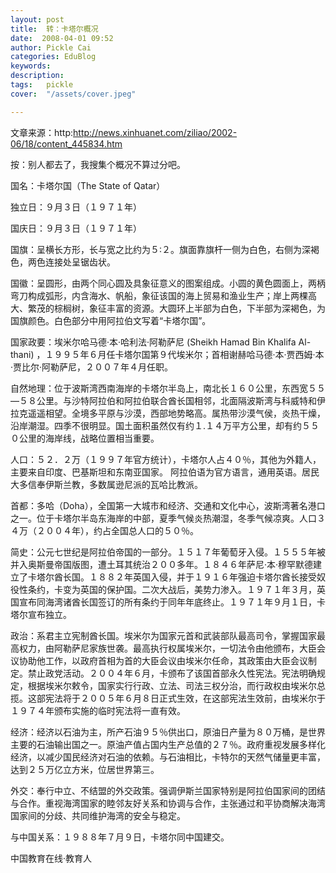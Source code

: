 ```yaml
---
layout: post  
title:  转：卡塔尔概况  
date:  2008-04-01 09:52  
author: Pickle Cai  
categories: EduBlog  
keywords: 
description:   
tags:	pickle   
cover:  "/assets/cover.jpeg"  

---  
```

    
文章来源：http:http://news.xinhuanet.com/ziliao/2002-06/18/content_445834.htm



按：别人都去了，我搜集个概况不算过分吧。



国名：卡塔尔国（The State of Qatar） 



独立日：９月３日（１９７１年） 

国庆日：９月３日（１９７１年） 



国旗：呈横长方形，长与宽之比约为５∶２。旗面靠旗杆一侧为白色，右侧为深褐色，两色连接处呈锯齿状。











 



 



 



国徽：呈圆形，由两个同心圆及具象征意义的图案组成。小圆的黄色圆面上，两柄弯刀构成弧形，内含海水、帆船，象征该国的海上贸易和渔业生产；岸上两棵高大、繁茂的棕榈树，象征丰富的资源。大圆环上半部为白色，下半部为深褐色，为国旗颜色。白色部分中用阿拉伯文写着“卡塔尔国”。 



 国家政要：埃米尔哈马德·本·哈利法·阿勒萨尼 (Sheikh Hamad Bin Khalifa Al-thani) ，１９９５年６月任卡塔尔国第９代埃米尔；首相谢赫哈马德·本·贾西姆·本·贾比尔·阿勒萨尼，２００７年４月任职。 



自然地理：位于波斯湾西南海岸的卡塔尔半岛上，南北长１６０公里，东西宽５５—５８公里。与沙特阿拉伯和阿拉伯联合酋长国相邻，北面隔波斯湾与科威特和伊拉克遥遥相望。全境多平原与沙漠，西部地势略高。属热带沙漠气侯，炎热干燥，沿岸潮湿。四季不很明显。国土面积虽然仅有约１.１４万平方公里，却有约５５０公里的海岸线，战略位置相当重要。  

人口：５２．２万（１９９７年官方统计），卡塔尔人占４０％，其他为外籍人，主要来自印度、巴基斯坦和东南亚国家。 阿拉伯语为官方语言，通用英语。居民大多信奉伊斯兰教，多数属逊尼派的瓦哈比教派。



首都：多哈（Doha），全国第一大城市和经济、交通和文化中心，波斯湾著名港口之一。位于卡塔尔半岛东海岸的中部，夏季气候炎热潮湿，冬季气候凉爽。人口３４万（２００４年），约占全国总人口的５０％。



简史：公元七世纪是阿拉伯帝国的一部分。１５１７年葡萄牙入侵。１５５５年被并入奥斯曼帝国版图，遭土耳其统治２００多年。１８４６年萨尼·本·穆罕默德建立了卡塔尔酋长国。１８８２年英国入侵，并于１９１６年强迫卡塔尔酋长接受奴役性条约，卡变为英国的保护国。二次大战后，美势力渗入。１９７１年３月，英国宣布同海湾诸酋长国签订的所有条约于同年年底终止。１９７１年９月１日，卡塔尔宣布独立。



政治：系君主立宪制酋长国。埃米尔为国家元首和武装部队最高司令，掌握国家最高权力，由阿勒萨尼家族世袭。最高执行权属埃米尔，一切法令由他颁布，大臣会议协助他工作，以政府首相为首的大臣会议由埃米尔任命，其政策由大臣会议制定。禁止政党活动。２００４年６月，卡颁布了该国首部永久性宪法。宪法明确规定，根据埃米尔敕令，国家实行行政、立法、司法三权分治，而行政权由埃米尔总揽。这部宪法将于２００５年６月８日正式生效，在这部宪法生效前，由埃米尔于１９７４年颁布实施的临时宪法将一直有效。   



经济：经济以石油为主，所产石油９５％供出口，原油日产量为８０万桶，是世界主要的石油输出国之一。原油产值占国内生产总值的２７％。政府重视发展多样化经济，以减少国民经济对石油的依赖。与石油相比，卡特尔的天然气储量更丰富，达到２５万亿立方米，位居世界第三。       



外交：奉行中立、不结盟的外交政策。强调伊斯兰国家特别是阿拉伯国家间的团结与合作。重视海湾国家的睦邻友好关系和协调与合作，主张通过和平协商解决海湾国家间的分歧、共同维护海湾的安全与稳定。 



与中国关系：１９８８年７月９日，卡塔尔同中国建交。 



		    
 中国教育在线·教育人

